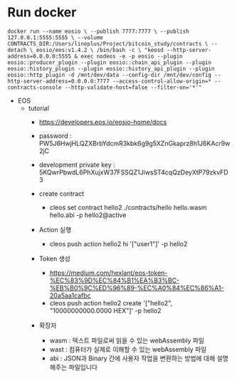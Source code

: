 
# Run docker
`docker run --name eosio \
  --publish 7777:7777 \
  --publish 127.0.0.1:5555:5555 \
  --volume CONTRACTS_DIR:/Users/lineplus/Project/bitcoin_study/contracts \
  --detach \
  eosio/eos:v1.4.2 \
  /bin/bash -c \
  "keosd --http-server-address=0.0.0.0:5555 & exec nodeos -e -p eosio --plugin eosio::producer_plugin --plugin eosio::chain_api_plugin --plugin eosio::history_plugin --plugin eosio::history_api_plugin --plugin eosio::http_plugin -d /mnt/dev/data --config-dir /mnt/dev/config --http-server-address=0.0.0.0:7777 --access-control-allow-origin=* --contracts-console --http-validate-host=false --filter-on='*'"`


- EOS
  - tutorial
    - https://developers.eos.io/eosio-home/docs
    - password : PW5J6HwjHLQZXBrbYdcmR3kbk6g9g5XZnGkaprz8h1J6KAcr9w2jC
    - development private key : 5KQwrPbwdL6PhXujxW37FSSQZ1JiwsST4cqQzDeyXtP79zkvFD3

    - create contract
      - cleos set contract hello2 ./contracts/hello hello.wasm hello.abi -p hello2@active
    - Action 실행
      - cleos push action hello2 hi '["user1"]' -p hello2

    - Token 생성
      - https://medium.com/hexlant/eos-token-%EC%83%9D%EC%84%B1%EA%B3%BC-%EB%B0%9C%ED%96%89-%EC%A0%84%EC%86%A1-20a5aa1cafbc
      - cleos push action hello2 create '["hello2", "10000000000.0000 HEX"]' -p hello2

    - 확장자
        - wasm : 텍스트 파일로써 읽을 수 있는 webAssembly 파일
        - wast : 컴퓨터가 실제로 이해할 수 있는 webAssembly 파일
        - abi : JSON과 Binary 간에 사용자 작업을 변환하는 방법에 대해 설명해주는 파일입니다
